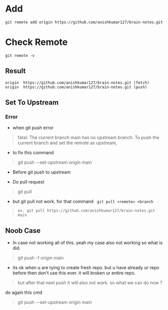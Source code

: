 # Add

```command
git remote add origin https://github.com/anishkumar127/brain-notes.git
```


#  Check Remote 

```command
git remote -v
```


## Result 
```text
origin  https://github.com/anishkumar127/brain-notes.git (fetch)
origin  https://github.com/anishkumar127/brain-notes.git (push)
```


## Set To Upstream

  ### Error
 - when git push error
>fatal: The current branch main has no upstream branch.
  To push the current branch and set the remote as upstream,

-  to fix this command
>  git push --set-upstream origin main

- Before git push to upstream

- Do pull request 
> git pull


- but git pull not work. for that command
`` git pull <remote> <branch``

> ``ex. git pull https://github.com/anishkumar127/brain-notes.git main``




## Noob Case

- In case not working all of this. yeah my case also not working so what is did.
> git push -f origin main

- its ok when u are tying to create fresh repo. but u have already ur repo before then don't use this ever. it will broken ur entire repo.



> but after that next push it will also not work. so what we can do now ?

do again this cmd 
>git push --set-upstream origin main

